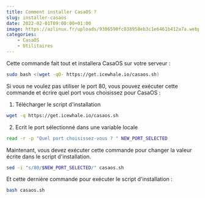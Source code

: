 ```yaml
---
title: Comment installer CasaOS ?
slug: installer-casaos
date: 2022-02-01T09:00:00+01:00
image: https://azlinux.fr/uploads/9306590fc838958eb3c1e6461b412a7a.webp
categories:
    - CasaOS
    - Utilitaires
--- 
```


Cette commande fait tout et installera CasaOS sur votre serveur :

```bash
sudo bash <(wget -qO- https://get.icewhale.io/casaos.sh)
```

Si vous ne voulez pas utiliser le port 80, vous pouvez exécuter cette commande et écrire quel port vous choisissez pour CasaOS :

1. Télécharger le script d'installation

```bash
wget -q https://get.icewhale.io/casaos.sh
```

2. Ecrit le port sélectionné dans une variable locale

```bash
read -r -p "Quel port choisissez-vous ? " NEW_PORT_SELECTED
```

Maintenant, vous devez exécuter cette commande pour changer la valeur écrite dans le script d'installation.

```bash
sed -i "s/80/$NEW_PORT_SELECTED/" casaos.sh
```

Et cette dernière commande pour exécuter le script d'installation :

```bash
bash casaos.sh
```